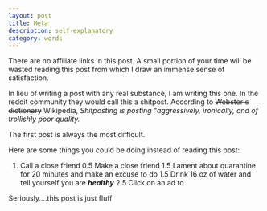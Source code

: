 ```yaml
---
layout: post
title: Meta
description: self-explanatory
category: words
---
```


There are no affiliate links in this post. A small portion of your time will be wasted reading this post from which I draw an immense sense of satisfaction. 

In lieu of writing a post with any real substance, I am writing this one. In the reddit community they would call this a shitpost. According to <strike>Webster's dictionary</strike> Wikipedia, <i>Shitposting is posting "aggressively, ironically, and of trollishly poor quality.</i>

The first post is always the most difficult. 

Here are some things you could be doing instead of reading this post:
1. Call a close friend
0.5 Make a close friend
1.5 Lament about quarantine for 20 minutes and make an excuse to do
1.5 Drink 16 oz of water and tell yourself you are <strong><i>healthy</i></strong>
2.5 Click on an ad to 

Seriously....this post is just fluff

